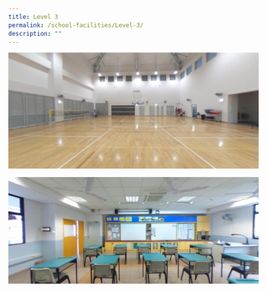 ```yaml
---
title: Level 3
permalink: /school-facilities/Level-3/
description: ""
---
```

![](/images/School%20Facilities/Level%203/A1.png)

![](/images/School%20Facilities/Level%203/A2.png)